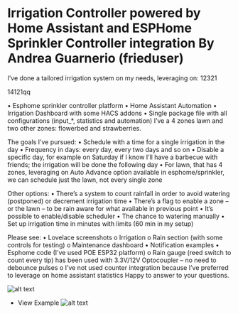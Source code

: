 # Irrigation Controller powered by Home Assistant and ESPHome Sprinkler Controller integration By Andrea Guarnerio (frieduser)

I’ve done a tailored irrigation system on my needs, leveraging on:
12321

14121qq

•	Esphome sprinkler controller platform
•	Home Assistant Automation
•	Irrigation Dashboard with some HACS addons
•	Single package file with all configurations (input_*, statistics and automation)
I’ve a 4 zones lawn and two other zones: flowerbed and strawberries.

The goals I’ve pursued:
•	Schedule with a time for a single irrigation in the day
•	Frequency in days: every day, every two days and so on
•	Disable a specific day, for example on Saturday if I know I’ll have a barbecue with friends; the irrigation will be done the following day
•	For lawn, that has 4 zones, leveraging on Auto Advance option available in esphome/sprinkler, we can schedule just the lawn, not every single zone

Other options:
•	There’s a system to count rainfall in order to avoid watering (postponed) or decrement irrigation time
•	There’s a flag to enable a zone – or the lawn – to be rain aware for what available in previous point
•	It’s possible to enable/disable scheduler
•	The chance to watering manually
•	Set up irrigation time in minutes with limits (60 min in my setup)

Please see:
•	Lovelace screenshots
o	Irrigation
o	Rain section (with some controls for testing)
o	Maintenance dashboard
•	Notification examples
•	Esphome code (I’ve used POE ESP32 platform)
o	Rain gauge (reed switch to count every tip) has been used with 3.3V/12V Optocoupler – no need to debounce pulses
o	I’ve not used counter integration because I’ve preferred to leverage on home assistant statistics
Happy to answer to your questions.

![alt text](screenshots/hass02.png "Screenshot Example")

- View Example
![alt text](screenshots/hass01.png "Screenshot Example")


